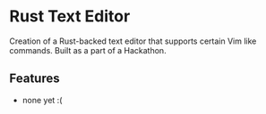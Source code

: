 # Rust Text Editor

Creation of a Rust-backed text editor that supports certain Vim like commands. Built as a part of a Hackathon.

## Features

- none yet :(
